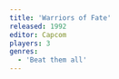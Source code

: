 ```yaml
---
title: 'Warriors of Fate'
released: 1992
editor: Capcom
players: 3
genres:
  - 'Beat them all'
---
```

